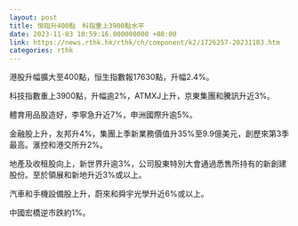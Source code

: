 ```yaml
---
layout: post
title: 恒指升400點　科指重上3900點水平
date: 2023-11-03 10:59:16.000000000 +08:00
link: https://news.rthk.hk/rthk/ch/component/k2/1726257-20231103.htm
categories: rthk
---
```


港股升幅擴大至400點，恒生指數報17630點，升幅2.4%。

科技指數重上3900點，升幅逾2%，ATMXJ上升，京東集團和騰訊升近3%。

體育用品股造好，李寧急升近7%，申洲國際升逾5%。

金融股上升，友邦升4%，集團上季新業務價值升35%至9.9億美元，創歷來第3季最高。滙控和港交所升2%。

地產及收租股向上，新世界升逾3%，公司股東特別大會通過悉售所持有的新創建股份。至於領展和新地升近3%或以上。

汽車和手機設備股上升，蔚來和舜宇光學升近6%或以上。

中國宏橋逆市跌約1%。
